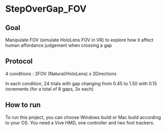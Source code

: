 # StepOverGap_FOV
 ## Goal
 Manipulate FOV (simulate HoloLens FOV in VR) to explore how it affect human affordance judgement when crossing a gap
 
 ## Protocol
 4 conditions : 2FOV (Natural/HoloLens) x 2Directions
 
 In each condition, 24 trials with gap changing from 0.45 to 1.50 with 0.15 increments (for a total of 8 gaps, 3x each)
 
 ## How to run
To run this project, you can choose Windows build or Mac build according to your OS. You need a Vive HMD, one controller and two foot trackers.


